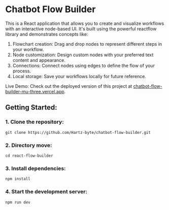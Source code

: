 # Chatbot Flow Builder

This is a React application that allows you to create and visualize workflows with an interactive node-based UI. It's built using the powerful reactflow library and demonstrates concepts like:

1. Flowchart creation: Drag and drop nodes to represent different steps in your workflow.
2. Node customization: Design custom nodes with your preferred text content and appearance.
3. Connections: Connect nodes using edges to define the flow of your process.
4. Local storage: Save your workflows locally for future reference.

Live Demo:
Check out the deployed version of this project at [chatbot-flow-builder-mu-three.vercel.app](https://chatbot-flow-builder-mu-three.vercel.app "Live Demo").


## Getting Started:
### 1. Clone the repository:
```
git clone https://github.com/Hartz-byte/chatbot-flow-builder.git
```

### 2. Directory move:
```
cd react-flow-builder
```

### 3. Install dependencies:
```
npm install
```

### 4. Start the development server:
```
npm run dev
```
